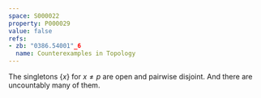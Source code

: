 ```yaml
---
space: S000022
property: P000029
value: false
refs:
- zb: "0386.54001"_6
  name: Counterexamples in Topology
---
```


The singletons $\{x\}$ for $x\ne p$ are open and pairwise disjoint.
And there are uncountably many of them.
